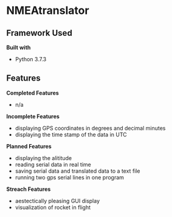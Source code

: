# NMEAtranslator

## Framework Used
<b> Built with </b>
* Python 3.7.3

## Features
<b> Completed Features </b>
* n/a


<b> Incomplete Features </b>
* displaying GPS coordinates in degrees and decimal minutes
* displaying the time stamp of the data in UTC

<b> Planned Features </b>
* displaying the alititude 
* reading serial data in real time 
* saving serial data and translated data to a text file
* running two gps serial lines in one program

<b> Streach Features </b>
* aestectically pleasing GUI display 
* visualization of rocket in flight
